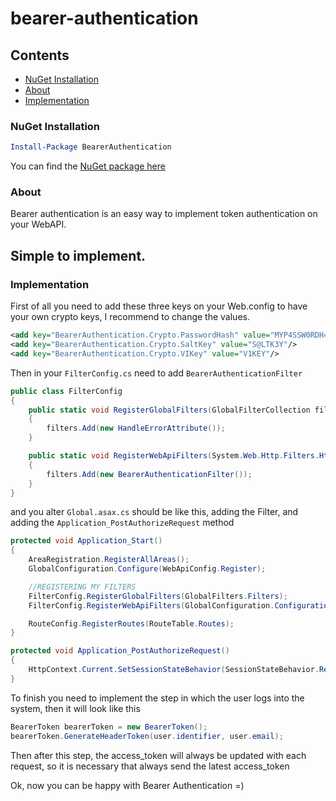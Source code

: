 # bearer-authentication

## Contents
- [NuGet Installation](#nuget-installation)
- [About](#about)
- [Implementation](#implementation)


### NuGet Installation
````powershell
Install-Package BearerAuthentication
````
You can find the [NuGet package here](https://www.nuget.org/packages/BearerAuthentication/)

### About
Bearer authentication is an easy way to implement token authentication on your WebAPI.

## Simple to implement.
### Implementation

First of all you need to add these three keys on your Web.config to have your own crypto keys, I recommend to change the values.
````xml
<add key="BearerAuthentication.Crypto.PasswordHash" value="MYP4SSW0RDH4SH"/>
<add key="BearerAuthentication.Crypto.SaltKey" value="S@LTK3Y"/>
<add key="BearerAuthentication.Crypto.VIKey" value="V1KEY"/>
````

Then in your `FilterConfig.cs` need to add `BearerAuthenticationFilter` 

````c#
public class FilterConfig
{
    public static void RegisterGlobalFilters(GlobalFilterCollection filters)
    {
        filters.Add(new HandleErrorAttribute());
    }

    public static void RegisterWebApiFilters(System.Web.Http.Filters.HttpFilterCollection filters)
    {
        filters.Add(new BearerAuthenticationFilter());
    }
}
````
and you alter `Global.asax.cs` should be like this, adding the Filter, and adding the `Application_PostAuthorizeRequest` method
````c#
protected void Application_Start()
{
    AreaRegistration.RegisterAllAreas();
    GlobalConfiguration.Configure(WebApiConfig.Register);

    //REGISTERING MY FILTERS
    FilterConfig.RegisterGlobalFilters(GlobalFilters.Filters);
    FilterConfig.RegisterWebApiFilters(GlobalConfiguration.Configuration.Filters);

    RouteConfig.RegisterRoutes(RouteTable.Routes);
}

protected void Application_PostAuthorizeRequest()
{
    HttpContext.Current.SetSessionStateBehavior(SessionStateBehavior.Required);
}
````

To finish you need to implement the step in which the user logs into the system, then it will look like this

````c#
BearerToken bearerToken = new BearerToken();
bearerToken.GenerateHeaderToken(user.identifier, user.email);
````

Then after this step, the access_token will always be updated with each request, so it is necessary that always send the latest access_token

Ok, now you can be happy with Bearer Authentication =)
